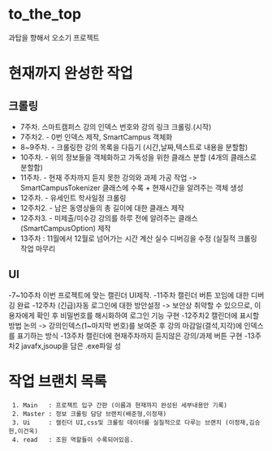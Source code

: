 # to_the_top
과탑을 향해서 오소기 프로젝트

# 현재까지 완성한 작업
## 크롤링
   * 7주차. 스마트캠퍼스 강의 인덱스 번호와 강의 링크 크롤링.(시작)
   * 7주차2.  - 0번 인덱스 제작, SmartCampus 객체화
   * 8~9주차. - 크롤링한 강의 목록을 다듬기 (시간,날짜,텍스트로 내용을 분할함)
   * 10주차.  - 위의 정보들을 객체화하고 가독성을 위한 클래스 분할 (4개의 클래스로 분할함)
   * 11주차.  - 현재 주차까지 듣지 못한 강의와 과제 가공 작업 -> SmartCampusTokenizer 클래스에 수록 + 현재시간을 알려주는 객체 생성
   * 12주차.  - 유세인트 학사일정 크롤링
   * 12주차2.  - 남은 동영상들의 총 길이에 대한 클래스 제작
   * 12주차3.  - 미제출/미수강 강의를 하루 전에 알려주는 클래스 (SmartCampusOption) 제작
   * 13주차 : 11월에서 12월로 넘어가는 시간 계산 실수 디버깅을 수정 (실질적 크롤링 작업 마무리
   
## UI
   -7~10주차 이번 프로젝트에 맞는 캘린더 UI제작.
   -11주차  캘린더 버튼 꼬임에 대한 디버깅 완료
   -12주차 (긴급)자동 로그인에 대한 방안설정 -> 보안상 취약할 수 있으므로, 이용자에게 확인 후 비밀번호를 해시화하여 로그인 기능 구현
   -12주차2  캘린더에 표시할 방법 논의        -> 강의인덱스(1~마지막 번호)를 보여준 후 강의 마감일(결석,지각)에 인덱스를 표기하는 방식
   -13주차  캘린더에 현재주차까지 듣지않은 강의/과제 버튼 구현
   -13주차2 javafx,jsoup을 담은 .exe파일 성
   
   
   
   
  # 작업 브랜치 목록
     1. Main   : 프로젝트 입구 간판 (이름과 현재까지 완성된 세부내용만 기록)
     2. Master : 정보 크롤링 담당 브랜치(배준형,이정재)
     3. Ui     : 캘린더 UI,css및 크롤링 데이터를 실질적으로 다루는 브랜치 (이정재,김승헌,이건욱)
     4. read   : 조원 역할들이 수록되어있음.
